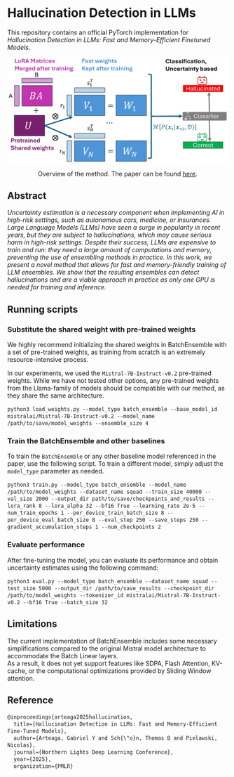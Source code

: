# Hallucination Detection in LLMs
This repository contains an official PyTorch implementation for *Hallucination Detection in LLMs: Fast and Memory-Efficient Finetuned Models*.

![Overview of the method](https://github.com/Gabriel-Arteaga/LLM-Ensemble/blob/main/assets/figure_1.jpg)

<p align="center">
 Overview of the method. The paper can be found <a href="https://arxiv.org/pdf/2409.02976" target="_blank">here</a>.
</p>

## Abstract
*Uncertainty estimation is a necessary component when implementing AI in high-risk settings, such as autonomous cars, medicine, or insurances. Large Language Models (LLMs) have seen a surge in popularity in recent years, but they are subject to hallucinations, which may cause serious harm in high-risk settings. Despite their success, LLMs are expensive to train and run: they need a large amount of computations and memory, preventing the use of ensembling methods in practice. In this work, we present a novel method that allows for fast and memory-friendly training of LLM ensembles. We show that the resulting ensembles can detect hallucinations and are a viable approach in practice as only one GPU is needed for training and inference.*

## Running scripts
### Substitute the shared weight with pre-trained weights
We highly recommend initializing the shared weights in BatchEnsemble with a set of pre-trained weights, as training from scratch is an extremely resource-intensive process.

In our experiments, we used the `Mistral-7B-Instruct-v0.2` pre-trained weights. While we have not tested other options, any pre-trained weights from the Llama-family of models should be compatible with our method, as they share the same architecture.
```
python3 load_weights.py --model_type batch_ensemble --base_model_id mistralai/Mistral-7B-Instruct-v0.2 --model_name /path/to/save/model_weights --ensemble_size 4
```
### Train the BatchEnsemble and other baselines
To train the `BatchEnsemble` or any other baseline model referenced in the paper, use the following script. To train a different model, simply adjust the `model_type` parameter as needed.
```
python3 train.py --model_type batch_ensemble --model_name /path/to/model_weights --dataset_name squad --train_size 40000 --val_size 2000 --output_dir path/to/save/checkpoints_and_results --lora_rank 8 --lora_alpha 32 --bf16 True --learning_rate 2e-5 --num_train_epochs 1 --per_device_train_batch_size 8 --per_device_eval_batch_size 8 --eval_step 250 --save_steps 250 --gradient_accumulation_steps 1 --num_checkpoints 2
```
### Evaluate performance
After fine-tuning the model, you can evaluate its performance and obtain uncertainty estimates using the following command:
```
python3 eval.py --model_type batch_ensemble --dataset_name squad --test_size 5000 --output_dir /path/to/save_results --checkpoint_dir /path/to/model_weights --tokenizer_id mistralai/Mistral-7B-Instruct-v0.2 --bf16 True --batch_size 32
```
## Limitations
The current implementation of BatchEnsemble includes some necessary simplifications compared to the original Mistral model architecture to accommodate the Batch Linear layers.  
As a result, it does not yet support features like SDPA, Flash Attention, KV-cache, or the computational optimizations provided by Sliding Window attention.
## Reference
```
@inproceedings{arteaga2025hallucination,
  title={Hallucination Detection in LLMs: Fast and Memory-Efficient Fine-Tuned Models},
  author={Arteaga, Gabriel Y and Sch{\"o}n, Thomas B and Pielawski, Nicolas},
  journal={Northern Lights Deep Learning Conference},
  year={2025},
  organization={PMLR}
```
